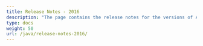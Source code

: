 ```yaml
---
title: Release Notes - 2016
description: "The page contains the release notes for the versions of Aspose.Tasks for Java released in 2016."
type: docs
weight: 50
url: /java/release-notes-2016/
---
```



